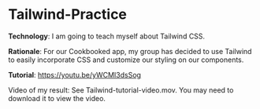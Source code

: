 # Tailwind-Practice

**Technology**: I am going to teach myself about Tailwind CSS.

**Rationale**: For our Cookbooked app, my group has decided to use Tailwind to easily incorporate CSS and customize our styling on our components.

**Tutorial**: https://youtu.be/yWCMI3dsSog

Video of my result: See Tailwind-tutorial-video.mov. You may need to download it to view the video.
